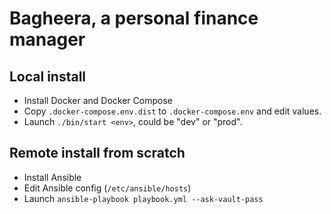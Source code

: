 # Bagheera, a personal finance manager

## Local install
- Install Docker and Docker Compose
- Copy `.docker-compose.env.dist` to `.docker-compose.env` and edit values.
- Launch `./bin/start <env>`, <env> could be "dev" or "prod".

## Remote install from scratch
- Install Ansible
- Edit Ansible config (`/etc/ansible/hosts`)
- Launch `ansible-playbook playbook.yml --ask-vault-pass`
